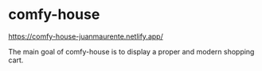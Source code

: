 # comfy-house

https://comfy-house-juanmaurente.netlify.app/

The main goal of comfy-house is to display a proper and modern shopping cart.
